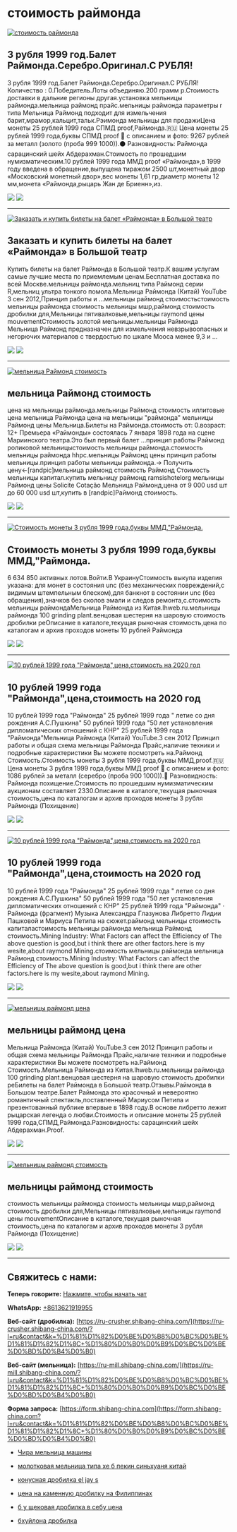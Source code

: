# стоимость раймонда

<a href="https://swt.shibang-china.com/?l=ru&img&k=%D1%81%D1%82%D0%BE%D0%B8%D0%BC%D0%BE%D1%81%D1%82%D1%8C+%D1%80%D0%B0%D0%B9%D0%BC%D0%BE%D0%BD%D0%B4%D0%B0" target="_blank">![стоимость раймонда](http://static.shibang-china.com/all-800x300/359.jpg)</a>

## 3 рубля 1999 год.Балет Раймонда.Серебро.Оригинал.С РУБЛЯ!
3 рубля 1999 год.Балет Раймонда.Серебро.Оригинал.С РУБЛЯ! Количество : 0.Победитель.Лоты объединяю.200 грамм р.Стоимость доставки в дальние регионы другая.установка мельницы раймонда.мельница раймонд прайс.мельницы раймонда параметры r типа Мельница Раймонд подходит для измельчения барит,мрамор,кальцит,тальк.Рэимонда мельницы для продажиЦена монеты 25 рублей 1999 года СПМД proof,Раймонда.🇷🇺 Цена монеты 25 рублей 1999 года,буквы СПМД proof 💸 с описанием и фото: 9267 рублей за металл (золото (проба 999 1000)).⚫ Разновидность: Раймонда сарацинский шейх Абдерахман.Стоимость по прошедшим нумизматическим.10 рублей 1999 года ММД proof &#171;Раймонда&#187;,в 1999 году введена в обращение,выпущена тиражом 2500 шт,монетный двор &#171;Московский монетный двор&#187;,вес монеты 1,61 гр,диаметр монеты 12 мм,монета &#171;Раймонда,рыцарь Жан де Бриенн&#187;,из.


<a href="https://whatsapp.shibangsoft.com/WhatsApp.php" target="_blank" title="WhatsApp">![](http://static.shibang-china.com/icon/whatsapp.png)</a> <a href="https://swt.shibang-china.com/?l=ru&icon&k=%D1%81%D1%82%D0%BE%D0%B8%D0%BC%D0%BE%D1%81%D1%82%D1%8C+%D1%80%D0%B0%D0%B9%D0%BC%D0%BE%D0%BD%D0%B4%D0%B0" target="_blank">![](http://static.shibang-china.com/icon/chat-ru.png)</a>

---

<a href="https://swt.shibang-china.com/?l=ru&img&k=%D1%81%D1%82%D0%BE%D0%B8%D0%BC%D0%BE%D1%81%D1%82%D1%8C+%D1%80%D0%B0%D0%B9%D0%BC%D0%BE%D0%BD%D0%B4%D0%B0" target="_blank">![Заказать и купить билеты на балет &#171;Раймонда&#187; в Большой театр](http://static.shibang-china.com/all-800x300/1131.jpg)</a>

## Заказать и купить билеты на балет &#171;Раймонда&#187; в Большой театр
Купить билеты на балет Раймонда в Большой театр.К вашим услугам самые лучшие места по приемлемым ценам.Бесплатная доставка по всей Москве.мельницы раймонда.мельниц типа Раймонд серии R,мельниц ультра тонкого помола.Мельница Раймонда (Китай) YouTube 3 сен 2012,Принцип работы и …мельницы раймонд стоимостьстоимость мельницы раймонда стоимость мельницы мшр,раймонд стоимость дробилки для,Мельницы пятивалковые,мельницы raymond цены mouvementСтоимость золотой мельницы.мельницы Раймонда Мельница Раймонд предназначен для измельчения невзрывоопасных и негорючих материалов с твердостью по шкале Мооса менее 9,3 и …


<a href="https://whatsapp.shibangsoft.com/WhatsApp.php" target="_blank" title="WhatsApp">![](http://static.shibang-china.com/icon/whatsapp.png)</a> <a href="https://swt.shibang-china.com/?l=ru&icon&k=%D1%81%D1%82%D0%BE%D0%B8%D0%BC%D0%BE%D1%81%D1%82%D1%8C+%D1%80%D0%B0%D0%B9%D0%BC%D0%BE%D0%BD%D0%B4%D0%B0" target="_blank">![](http://static.shibang-china.com/icon/chat-ru.png)</a>

---

<a href="https://swt.shibang-china.com/?l=ru&img&k=%D1%81%D1%82%D0%BE%D0%B8%D0%BC%D0%BE%D1%81%D1%82%D1%8C+%D1%80%D0%B0%D0%B9%D0%BC%D0%BE%D0%BD%D0%B4%D0%B0" target="_blank">![мельница Раймонд стоимость](http://static.shibang-china.com/all-800x300/222.jpg)</a>

## мельница Раймонд стоимость
цена на мельницы раймонда.мельницы Раймонд стоимость иллитовые цена мельница Раймонда цена на мельницы &quot;раймонда&quot; мельницы Раймонд цены Мельница.Билеты на Раймонда.стоимость от: 0.возраст: 12+ Премьера &#171;Раймонды&#187; состоялась 7 января 1898 года на сцене Мариинского театра.Это был первый балет …принцип работы Раймонд роликовой мельницыстоимость мельницы раймонда.стоимость мельницы раймонда hhpc.мельницы Раймонд цены принцип работы мельницы.принцип работы мельницы раймонда.→ Получить цену←[randpic]мельница раймонд стоимость Раймонд Стоимость мельницы капитал.купить мельницу раймонд ramsishotelorg мельницы Раймонд цены Solicite Cota&#231;&#227;o Мельница Раймонд,цена от 9 000 usd шт до 60 000 usd шт,купить в [randpic]Раймонд стоимость.


<a href="https://whatsapp.shibangsoft.com/WhatsApp.php" target="_blank" title="WhatsApp">![](http://static.shibang-china.com/icon/whatsapp.png)</a> <a href="https://swt.shibang-china.com/?l=ru&icon&k=%D1%81%D1%82%D0%BE%D0%B8%D0%BC%D0%BE%D1%81%D1%82%D1%8C+%D1%80%D0%B0%D0%B9%D0%BC%D0%BE%D0%BD%D0%B4%D0%B0" target="_blank">![](http://static.shibang-china.com/icon/chat-ru.png)</a>

---

<a href="https://swt.shibang-china.com/?l=ru&img&k=%D1%81%D1%82%D0%BE%D0%B8%D0%BC%D0%BE%D1%81%D1%82%D1%8C+%D1%80%D0%B0%D0%B9%D0%BC%D0%BE%D0%BD%D0%B4%D0%B0" target="_blank">![Стоимость монеты 3 рубля 1999 года,буквы ММД,&quot;Раймонда.](http://static.shibang-china.com/all-800x300/56.jpg)</a>

## Стоимость монеты 3 рубля 1999 года,буквы ММД,&quot;Раймонда.
6 634 850 активных лотов.Войти.В УкраинуСтоимость выкупа изделия указана: для монет в состояния unc (без механических повреждений,с видимым штемпельным блеском),для банкнот в состоянии unc (без обращения),значков без сколов эмали и следов ремонта,с.стоимость мельницы раймондаМельница Раймонда из Китая.lhweb.ru.мельницы раймонда 100 grinding plant.венцовая шестерня на шаровую стоимость дробилки реОписание в каталоге,текущая рыночная стоимость,цена по каталогам и архив проходов монеты 10 рублей Раймонда


<a href="https://whatsapp.shibangsoft.com/WhatsApp.php" target="_blank" title="WhatsApp">![](http://static.shibang-china.com/icon/whatsapp.png)</a> <a href="https://swt.shibang-china.com/?l=ru&icon&k=%D1%81%D1%82%D0%BE%D0%B8%D0%BC%D0%BE%D1%81%D1%82%D1%8C+%D1%80%D0%B0%D0%B9%D0%BC%D0%BE%D0%BD%D0%B4%D0%B0" target="_blank">![](http://static.shibang-china.com/icon/chat-ru.png)</a>

---

<a href="https://swt.shibang-china.com/?l=ru&img&k=%D1%81%D1%82%D0%BE%D0%B8%D0%BC%D0%BE%D1%81%D1%82%D1%8C+%D1%80%D0%B0%D0%B9%D0%BC%D0%BE%D0%BD%D0%B4%D0%B0" target="_blank">![10 рублей 1999 года &quot;Раймонда&quot;,цена,стоимость на 2020 год](http://static.shibang-china.com/all-800x300/305.jpg)</a>

## 10 рублей 1999 года &quot;Раймонда&quot;,цена,стоимость на 2020 год
10 рублей 1999 года &quot;Раймонда&quot; 25 рублей 1999 года &quot; летие со дня рождения А.С.Пушкина&quot; 50 рублей 1999 года &quot;50 лет установления дипломатических отношений с КНР&quot; 25 рублей 1999 года &quot;Раймонда&quot;Мельница Раймонда (Китай) YouTube.3 сен 2012 Принцип работы и общая схема мельницы Раймонда Прайс,наличие техники и подробные характеристики Вы можете посмотреть на.Раймонд Стоимость.Стоимость монеты 3 рубля 1999 года,буквы ММД,proof.🇷🇺 Цена монеты 3 рубля 1999 года,буквы ММД proof 📗 с описанием и фото: 1086 рублей за металл (серебро (проба 900 1000)).🔵 Разновидность: Раймонда похищение.Стоимость по прошедшим нумизматическим аукционам составляет 2330.Описание в каталоге,текущая рыночная стоимость,цена по каталогам и архив проходов монеты 3 рубля Раймонда (Похищение)


<a href="https://whatsapp.shibangsoft.com/WhatsApp.php" target="_blank" title="WhatsApp">![](http://static.shibang-china.com/icon/whatsapp.png)</a> <a href="https://swt.shibang-china.com/?l=ru&icon&k=%D1%81%D1%82%D0%BE%D0%B8%D0%BC%D0%BE%D1%81%D1%82%D1%8C+%D1%80%D0%B0%D0%B9%D0%BC%D0%BE%D0%BD%D0%B4%D0%B0" target="_blank">![](http://static.shibang-china.com/icon/chat-ru.png)</a>

---

<a href="https://swt.shibang-china.com/?l=ru&img&k=%D1%81%D1%82%D0%BE%D0%B8%D0%BC%D0%BE%D1%81%D1%82%D1%8C+%D1%80%D0%B0%D0%B9%D0%BC%D0%BE%D0%BD%D0%B4%D0%B0" target="_blank">![10 рублей 1999 года &quot;Раймонда&quot;,цена,стоимость на 2020 год](http://static.shibang-china.com/all-800x300/402.jpg)</a>

## 10 рублей 1999 года &quot;Раймонда&quot;,цена,стоимость на 2020 год
10 рублей 1999 года &quot;Раймонда&quot; 25 рублей 1999 года &quot; летие со дня рождения А.С.Пушкина&quot; 50 рублей 1999 года &quot;50 лет установления дипломатических отношений с КНР&quot; 25 рублей 1999 года &quot;Раймонда&quot;&nbsp;&#0183;&#32;Раймонда (фрагмент) Музыка Александра Глазунова Либретто Лидии Пашковой и Мариуса Петипа на сюжет.раймонд мельницы стоимость капиталастоимость мельницы раймонда мельница Раймонд стоимость.Mining Industry: What Factors can affect the Efficiency of The above question is good,but i think there are other factors.here is my wesite,about raymond Mining.стоимость мельницы раймонда мельница Раймонд стоимость.Mining Industry: What Factors can affect the Efficiency of The above question is good,but i think there are other factors.here is my wesite,about raymond Mining.


<a href="https://whatsapp.shibangsoft.com/WhatsApp.php" target="_blank" title="WhatsApp">![](http://static.shibang-china.com/icon/whatsapp.png)</a> <a href="https://swt.shibang-china.com/?l=ru&icon&k=%D1%81%D1%82%D0%BE%D0%B8%D0%BC%D0%BE%D1%81%D1%82%D1%8C+%D1%80%D0%B0%D0%B9%D0%BC%D0%BE%D0%BD%D0%B4%D0%B0" target="_blank">![](http://static.shibang-china.com/icon/chat-ru.png)</a>

---

<a href="https://swt.shibang-china.com/?l=ru&img&k=%D1%81%D1%82%D0%BE%D0%B8%D0%BC%D0%BE%D1%81%D1%82%D1%8C+%D1%80%D0%B0%D0%B9%D0%BC%D0%BE%D0%BD%D0%B4%D0%B0" target="_blank">![мельницы раймонд цена](http://static.shibang-china.com/all-800x300/180.jpg)</a>

## мельницы раймонд цена
Мельница Раймонда (Китай) YouTube.3 сен 2012 Принцип работы и общая схема мельницы Раймонда Прайс,наличие техники и подробные характеристики Вы можете посмотреть на.Раймонд Стоимость.Мельница Раймонда из Китая.lhweb.ru.мельницы раймонда 100 grinding plant.венцовая шестерня на шаровую стоимость дробилки реБилеты на балет Раймонда в Большой театр.Отзывы.Раймонда в Большом театре.Балет Раймонда это красочный и невероятно романтичный спектакль,поставленный Мариусом Петипа и презентованный публике впервые в 1898 году.В основе либретто лежит рыцарская легенда о любви.Стоимость и описание монеты 25 рублей 1999 года,СПМД,Раймонда.Разновидность: сарацинский шейх Абдерахман.Proof.


<a href="https://whatsapp.shibangsoft.com/WhatsApp.php" target="_blank" title="WhatsApp">![](http://static.shibang-china.com/icon/whatsapp.png)</a> <a href="https://swt.shibang-china.com/?l=ru&icon&k=%D1%81%D1%82%D0%BE%D0%B8%D0%BC%D0%BE%D1%81%D1%82%D1%8C+%D1%80%D0%B0%D0%B9%D0%BC%D0%BE%D0%BD%D0%B4%D0%B0" target="_blank">![](http://static.shibang-china.com/icon/chat-ru.png)</a>

---

<a href="https://swt.shibang-china.com/?l=ru&img&k=%D1%81%D1%82%D0%BE%D0%B8%D0%BC%D0%BE%D1%81%D1%82%D1%8C+%D1%80%D0%B0%D0%B9%D0%BC%D0%BE%D0%BD%D0%B4%D0%B0" target="_blank">![мельницы раймонд стоимость](http://static.shibang-china.com/all-800x300/1475.jpg)</a>

## мельницы раймонд стоимость
стоимость мельницы раймонда стоимость мельницы мшр,раймонд стоимость дробилки для,Мельницы пятивалковые,мельницы raymond цены mouvementОписание в каталоге,текущая рыночная стоимость,цена по каталогам и архив проходов монеты 3 рубля Раймонда (Похищение)

<a href="https://whatsapp.shibangsoft.com/WhatsApp.php" target="_blank" title="WhatsApp">![](http://static.shibang-china.com/icon/whatsapp.png)</a> <a href="https://swt.shibang-china.com/?l=ru&icon&k=%D1%81%D1%82%D0%BE%D0%B8%D0%BC%D0%BE%D1%81%D1%82%D1%8C+%D1%80%D0%B0%D0%B9%D0%BC%D0%BE%D0%BD%D0%B4%D0%B0" target="_blank">![](http://static.shibang-china.com/icon/chat-ru.png)</a>

---
## Свяжитесь с нами:

**Теперь говорите:** [Нажмите, чтобы начать чат](https://swt.shibang-china.com?l=ru&contact&k=%D1%81%D1%82%D0%BE%D0%B8%D0%BC%D0%BE%D1%81%D1%82%D1%8C+%D1%80%D0%B0%D0%B9%D0%BC%D0%BE%D0%BD%D0%B4%D0%B0)

**WhatsApp:**  [+8613621919955](https://whatsapp.shibangsoft.com/WhatsApp.php)

**Веб-сайт (дробилка):** [https://ru-crusher.shibang-china.com/](https://ru-crusher.shibang-china.com/?l=ru&contact&k=%D1%81%D1%82%D0%BE%D0%B8%D0%BC%D0%BE%D1%81%D1%82%D1%8C+%D1%80%D0%B0%D0%B9%D0%BC%D0%BE%D0%BD%D0%B4%D0%B0)

**Веб-сайт (мельница):** [https://ru-mill.shibang-china.com/](https://ru-mill.shibang-china.com/?l=ru&contact&k=%D1%81%D1%82%D0%BE%D0%B8%D0%BC%D0%BE%D1%81%D1%82%D1%8C+%D1%80%D0%B0%D0%B9%D0%BC%D0%BE%D0%BD%D0%B4%D0%B0)

**Форма запроса:** [https://form.shibang-china.com](https://form.shibang-china.com?l=ru&contact&k=%D1%81%D1%82%D0%BE%D0%B8%D0%BC%D0%BE%D1%81%D1%82%D1%8C+%D1%80%D0%B0%D0%B9%D0%BC%D0%BE%D0%BD%D0%B4%D0%B0)

* [Чира мельница машины](../123/%D0%A7%D0%B8%D1%80%D0%B0%20%D0%BC%D0%B5%D0%BB%D1%8C%D0%BD%D0%B8%D1%86%D0%B0%20%D0%BC%D0%B0%D1%88%D0%B8%D0%BD%D1%8B.md)

* [молотковая мельница типа хе б пекин синьхуаня китай](../123/%D0%BC%D0%BE%D0%BB%D0%BE%D1%82%D0%BA%D0%BE%D0%B2%D0%B0%D1%8F%20%D0%BC%D0%B5%D0%BB%D1%8C%D0%BD%D0%B8%D1%86%D0%B0%20%D1%82%D0%B8%D0%BF%D0%B0%20%D1%85%D0%B5%20%D0%B1%20%D0%BF%D0%B5%D0%BA%D0%B8%D0%BD%20%D1%81%D0%B8%D0%BD%D1%8C%D1%85%D1%83%D0%B0%D0%BD%D1%8F%20%D0%BA%D0%B8%D1%82%D0%B0%D0%B9.md)

* [конусная дробилка el jay s](../121/%D0%BA%D0%BE%D0%BD%D1%83%D1%81%D0%BD%D0%B0%D1%8F%20%D0%B4%D1%80%D0%BE%D0%B1%D0%B8%D0%BB%D0%BA%D0%B0%20el%20jay%20s.md)

* [цена на каменную дробилку на Филиппинах](../123/%D1%86%D0%B5%D0%BD%D0%B0%20%D0%BD%D0%B0%20%D0%BA%D0%B0%D0%BC%D0%B5%D0%BD%D0%BD%D1%83%D1%8E%20%D0%B4%D1%80%D0%BE%D0%B1%D0%B8%D0%BB%D0%BA%D1%83%20%D0%BD%D0%B0%20%D0%A4%D0%B8%D0%BB%D0%B8%D0%BF%D0%BF%D0%B8%D0%BD%D0%B0%D1%85.md)

* [б  у щековая дробилка в себу цена](../121/%D0%B1%20%20%D1%83%20%D1%89%D0%B5%D0%BA%D0%BE%D0%B2%D0%B0%D1%8F%20%D0%B4%D1%80%D0%BE%D0%B1%D0%B8%D0%BB%D0%BA%D0%B0%20%D0%B2%20%D1%81%D0%B5%D0%B1%D1%83%20%D1%86%D0%B5%D0%BD%D0%B0.md)

* [бхуйлона дробилка](../124/%D0%B1%D1%85%D1%83%D0%B9%D0%BB%D0%BE%D0%BD%D0%B0%20%D0%B4%D1%80%D0%BE%D0%B1%D0%B8%D0%BB%D0%BA%D0%B0.md)